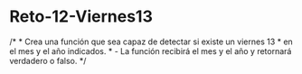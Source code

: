 # Reto-12-Viernes13
/*  * Crea una función que sea capaz de detectar si existe un viernes 13  * en el mes y el año indicados.  * - La función recibirá el mes y el año y retornará verdadero o falso.  */

